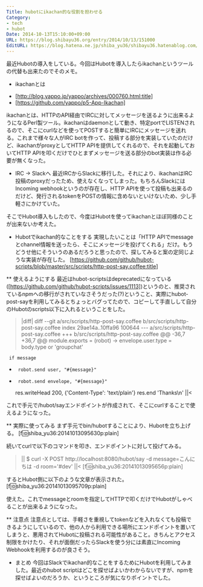 ```yaml
---
Title: hubotにikachan的な役割を担わせる
Category:
- tech
- hubot
Date: 2014-10-13T15:10:00+09:00
URL: https://blog.shibayu36.org/entry/2014/10/13/151000
EditURL: https://blog.hatena.ne.jp/shiba_yu36/shibayu36.hatenablog.com/atom/entry/8454420450068397715
---
```


最近Hubotの導入をしている。今回はHubotを導入したらikachanというツールの代替も出来たのでそのメモ。

* ikachanとは
- [http://blog.yappo.jp/yappo/archives/000760.html:title]
- [https://github.com/yappo/p5-App-Ikachan]

ikachanとは、HTTPのAPI経由でIRCに対してメッセージを送るように出来るようになるPerl製ツール。ikachanはdaemonとして動き、特定portでLISTENされるので、そこにcurlなどを使ってPOSTすると簡単にIRCにメッセージを送れる。これまで様々な人がIRC botを作って、投稿する部分を実装していたのだけど、ikachanがproxyとしてHTTP APIを提供してくれるので、それを起動しておいてHTTP APIを叩くだけでひとまずメッセージを送る部分のbot実装は作る必要が無くなった。

* IRC -> Slackへ
最近IRCからSlackに移行した。それにより、ikachanはIRC投稿のproxyだったため、使えなくなってしまった。もちろんSlackにはIncoming webhookというのが存在し、HTTP APIを使って投稿も出来るのだけど、発行されるtokenをPOSTの情報に含めないといけないため、少し手軽さにかけていた。

そこでHubot導入もしたので、今度はHubotを使ってikachanとほぼ同様のことが出来ないか考えた。

* Hubotでikachan的なことをする
実現したいことは「HTTP APIでmessageとchannel情報を送ったら、そこにメッセージを投げてくれる」だけ。もうどうせ他にそういうのあるだろうと思ったので、探してみると案の定同じような実装が存在した。
[https://github.com/github/hubot-scripts/blob/master/src/scripts/http-post-say.coffee:title]

** 使えるようにする
最近はhubot-scriptsはdeprecatedになっている([https://github.com/github/hubot-scripts/issues/1113])というのと、推奨されているnpmへの移行がされていなさそうだった(?)ということ、実際にhubot-post-sayを利用してみるとちょっとバグってたので、コピーして手直しして自分のHubotのscripts以下に入れるということをした。
>|diff|
diff --git a/src/scripts/http-post-say.coffee b/src/scripts/http-post-say.coffee
index 29ae14a..10ffa96 100644
--- a/src/scripts/http-post-say.coffee
+++ b/src/scripts/http-post-say.coffee
@@ -36,7 +36,7 @@ module.exports = (robot) ->
     envelope.user.type = body.type or 'groupchat'

     if message
-      robot.send user, "#{message}"
+      robot.send envelope, "#{message}"

     res.writeHead 200, {'Content-Type': 'text/plain'}
     res.end 'Thanks\n'
||<

これで手元で/hubot/sayエンドポイントが作成されて、そこにcurlすることで使えるようになった。

** 実際に使ってみる
まず手元でbin/hubotすることにより、Hubotを立ち上げる。
[f:id:shiba_yu36:20141013095630p:plain]

続いてcurlで以下のコマンドを叩き、エンドポイントに対して投げてみる。
>||
$ curl -X POST http://localhost:8080/hubot/say -d message=こんにちは -d room='#dev'
||<
[f:id:shiba_yu36:20141013095656p:plain]

するとHubot側に以下のような文章が表示された。
[f:id:shiba_yu36:20141013095709p:plain]

使えた。これでmessageとroomを指定してHTTPで叩くだけでHubotがしゃべることが出来るようになった。

** 注意点
注意点としては、手軽さを重視してtokenなどを入れなくても投稿できるようにしているので、他の人から利用できる場所にエンドポイントを置いてしまうと、悪用されてHubotに投稿される可能性があること。きちんとアクセス制限をかけたり、それが面倒だったらSlackを使う分には素直にIncoming Webhookを利用するのが良さそう。


* まとめ
今回はSlackでikachan的なことをするためにHubotを利用してみました。最近のhubot scriptはどこを探せばよいかわからないですが、npmを探せばよいのだろうか、というところが気になりポイントでした。


